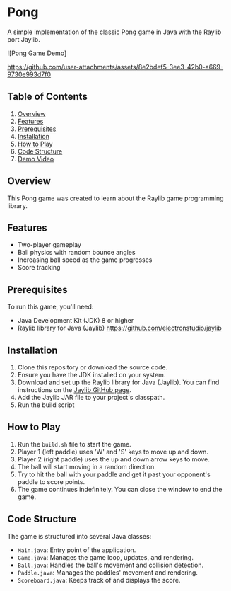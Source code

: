 # Pong

A simple implementation of the classic Pong game in Java with the Raylib port
Jaylib.

![Pong Game Demo]

https://github.com/user-attachments/assets/8e2bdef5-3ee3-42b0-a669-9730e993d7f0



## Table of Contents
1. [Overview](#overview)
2. [Features](#features)
3. [Prerequisites](#prerequisites)
4. [Installation](#installation)
5. [How to Play](#how-to-play)
6. [Code Structure](#code-structure)
7. [Demo Video](#demo-video)

## Overview

This Pong game was created to learn about the Raylib game programming library.

## Features

- Two-player gameplay
- Ball physics with random bounce angles
- Increasing ball speed as the game progresses
- Score tracking

## Prerequisites

To run this game, you'll need:

- Java Development Kit (JDK) 8 or higher
- Raylib library for Java (Jaylib) https://github.com/electronstudio/jaylib

## Installation

1. Clone this repository or download the source code.
2. Ensure you have the JDK installed on your system.
3. Download and set up the Raylib library for Java (Jaylib). You can find instructions on the [Jaylib GitHub page](https://github.com/electronstudio/jaylib).
4. Add the Jaylib JAR file to your project's classpath.
5. Run the build script

## How to Play

1. Run the `build.sh` file to start the game.
2. Player 1 (left paddle) uses 'W' and 'S' keys to move up and down.
3. Player 2 (right paddle) uses the up and down arrow keys to move.
4. The ball will start moving in a random direction.
5. Try to hit the ball with your paddle and get it past your opponent's paddle to score points.
6. The game continues indefinitely. You can close the window to end the game.

## Code Structure

The game is structured into several Java classes:

- `Main.java`: Entry point of the application.
- `Game.java`: Manages the game loop, updates, and rendering.
- `Ball.java`: Handles the ball's movement and collision detection.
- `Paddle.java`: Manages the paddles' movement and rendering.
- `Scoreboard.java`: Keeps track of and displays the score.
